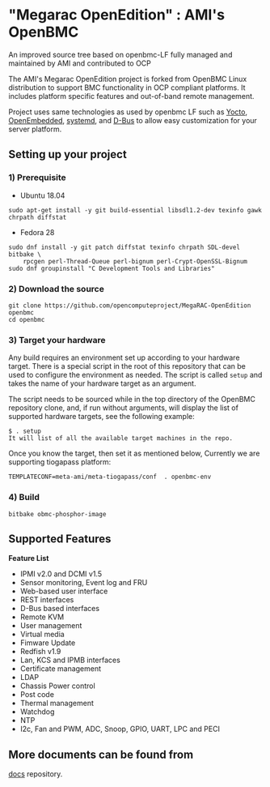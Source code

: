 # "Megarac OpenEdition" : AMI's OpenBMC
An improved source tree based on openbmc-LF fully managed and maintained by AMI and contributed to OCP

The AMI's Megarac OpenEdition project is forked from OpenBMC Linux distribution to support BMC functionality in OCP compliant platforms. 
It includes platform specific features and out-of-band remote management.

Project uses same technologies as used by openbmc LF
such as [Yocto](https://www.yoctoproject.org/),
[OpenEmbedded](https://www.openembedded.org/wiki/Main_Page),
[systemd](https://www.freedesktop.org/wiki/Software/systemd/), and
[D-Bus](https://www.freedesktop.org/wiki/Software/dbus/) to allow easy
customization for your server platform.


## Setting up your project

### 1) Prerequisite
- Ubuntu 18.04

```
sudo apt-get install -y git build-essential libsdl1.2-dev texinfo gawk chrpath diffstat
```

- Fedora 28

```
sudo dnf install -y git patch diffstat texinfo chrpath SDL-devel bitbake \
    rpcgen perl-Thread-Queue perl-bignum perl-Crypt-OpenSSL-Bignum
sudo dnf groupinstall "C Development Tools and Libraries"
```
### 2) Download the source
```
git clone https://github.com/opencomputeproject/MegaRAC-OpenEdition openbmc
cd openbmc
```

### 3) Target your hardware
Any build requires an environment set up according to your hardware target.
There is a special script in the root of this repository that can be used
to configure the environment as needed. The script is called `setup` and
takes the name of your hardware target as an argument.

The script needs to be sourced while in the top directory of the OpenBMC
repository clone, and, if run without arguments, will display the list
of supported hardware targets, see the following example:

```
$ . setup
It will list of all the available target machines in the repo.

```

Once you know the target, then set it as mentioned below, Currently we are supporting tiogapass platform:

```
TEMPLATECONF=meta-ami/meta-tiogapass/conf  . openbmc-env

```

### 4) Build

```
bitbake obmc-phosphor-image
```

## Supported Features

**Feature List**
* IPMI v2.0 and DCMI v1.5
* Sensor monitoring, Event log and FRU
* Web-based user interface
* REST interfaces
* D-Bus based interfaces
* Remote KVM
* User management
* Virtual media
* Fimware Update
* Redfish v1.9
* Lan, KCS and IPMB interfaces
* Certificate management
* LDAP
* Chassis Power control
* Post code
* Thermal management
* Watchdog
* NTP
* I2c, Fan and PWM, ADC, Snoop, GPIO, UART, LPC and PECI

## More documents can be found from

[docs](https://github.com/opencomputeproject/AMI-Tioga-Pass-OpenBMC/tree/master/docs) repository.
